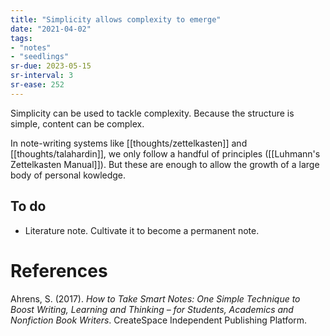 ```yaml
---
title: "Simplicity allows complexity to emerge"
date: "2021-04-02"
tags:
- "notes"
- "seedlings"
sr-due: 2023-05-15
sr-interval: 3
sr-ease: 252
---
```


Simplicity can be used to tackle complexity. Because the structure is simple, content can be complex.

In note-writing systems like [[thoughts/zettelkasten]] and [[thoughts/talahardin]], we only follow a handful of principles ([[Luhmann's Zettelkasten Manual]]). But these are enough to allow the growth of a large body of personal kowledge.

## To do

- Literature note. Cultivate it to become a permanent note.

# References

Ahrens, S. (2017). *How to Take Smart Notes: One Simple Technique to Boost Writing, Learning and Thinking – for Students, Academics and Nonfiction Book Writers*. CreateSpace Independent Publishing Platform.

